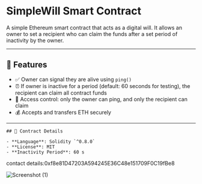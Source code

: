 # SimpleWill Smart Contract

A simple Ethereum smart contract that acts as a digital will. It allows an owner to set a recipient who can claim the funds after a set period of inactivity by the owner.

---

## 📜 Features

- ✅ Owner can signal they are alive using `ping()`
- ⏰ If owner is inactive for a period (default: 60 seconds for testing), the recipient can claim all contract funds
- 🔐 Access control: only the owner can ping, and only the recipient can claim
- 💰 Accepts and transfers ETH securely

---
```
## 🧱 Contract Details

- **Language**: Solidity `^0.8.0`
- **License**: MIT
- **Inactivity Period**: 60 s

```
contact details:0xf8e81D47203A594245E36C48e151709F0C19fBe8


![Screenshot (1)](https://github.com/user-attachments/assets/cc49a6a0-8dfa-45a0-afbf-2728a61bebe1)
